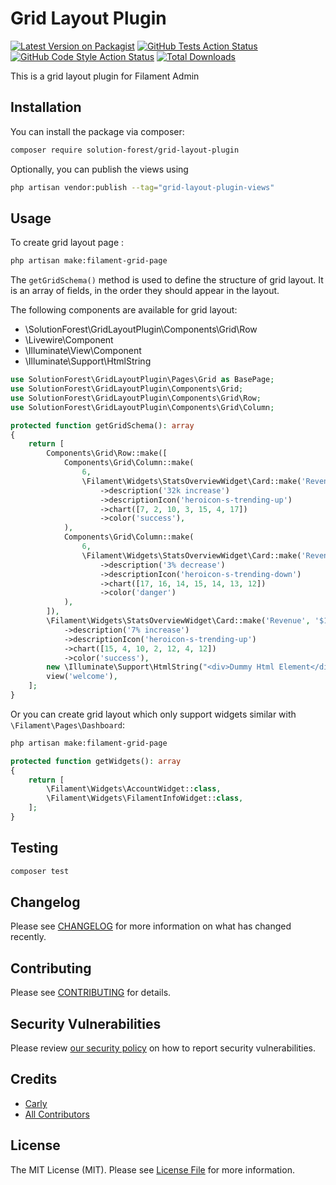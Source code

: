 # Grid Layout Plugin

[![Latest Version on Packagist](https://img.shields.io/packagist/v/solution-forest/grid-layout-plugin.svg?style=flat-square)](https://packagist.org/packages/solution-forest/grid-layout-plugin)
[![GitHub Tests Action Status](https://img.shields.io/github/workflow/status/solution-forest/grid-layout-plugin/run-tests?label=tests)](https://github.com/solution-forest/grid-layout-plugin/actions?query=workflow%3Arun-tests+branch%3Amain)
[![GitHub Code Style Action Status](https://img.shields.io/github/workflow/status/solution-forest/grid-layout-plugin/Check%20&%20fix%20styling?label=code%20style)](https://github.com/solution-forest/grid-layout-plugin/actions?query=workflow%3A"Check+%26+fix+styling"+branch%3Amain)
[![Total Downloads](https://img.shields.io/packagist/dt/solution-forest/grid-layout-plugin.svg?style=flat-square)](https://packagist.org/packages/solution-forest/grid-layout-plugin)

This is a grid layout plugin for Filament Admin

## Installation

You can install the package via composer:

```bash
composer require solution-forest/grid-layout-plugin
```

Optionally, you can publish the views using

```bash
php artisan vendor:publish --tag="grid-layout-plugin-views"
```

## Usage

To create grid layout page :
```bash
php artisan make:filament-grid-page
```
The `getGridSchema()` method is used to define the structure of grid layout. It is an array of fields, in the order they should appear in the layout.


The following components are available for grid layout:
<ul>
    <li>\SolutionForest\GridLayoutPlugin\Components\Grid\Row</li>
    <li>\Livewire\Component</li>
    <li>\Illuminate\View\Component</li>
    <li>\Illuminate\Support\HtmlString</li>
</ul>

```php
use SolutionForest\GridLayoutPlugin\Pages\Grid as BasePage;
use SolutionForest\GridLayoutPlugin\Components\Grid;
use SolutionForest\GridLayoutPlugin\Components\Grid\Row;
use SolutionForest\GridLayoutPlugin\Components\Grid\Column;

protected function getGridSchema(): array
{
    return [
        Components\Grid\Row::make([
            Components\Grid\Column::make(
                6,
                \Filament\Widgets\StatsOverviewWidget\Card::make('Revenue', '$192.1k')
                    ->description('32k increase')
                    ->descriptionIcon('heroicon-s-trending-up')
                    ->chart([7, 2, 10, 3, 15, 4, 17])
                    ->color('success'),
            ),
            Components\Grid\Column::make(
                6,
                \Filament\Widgets\StatsOverviewWidget\Card::make('Revenue', '$192.1k')
                    ->description('3% decrease')
                    ->descriptionIcon('heroicon-s-trending-down')
                    ->chart([17, 16, 14, 15, 14, 13, 12])
                    ->color('danger')
            ),
        ]),
        \Filament\Widgets\StatsOverviewWidget\Card::make('Revenue', '$192.1k')
            ->description('7% increase')
            ->descriptionIcon('heroicon-s-trending-up')
            ->chart([15, 4, 10, 2, 12, 4, 12])
            ->color('success'),
        new \Illuminate\Support\HtmlString("<div>Dummy Html Element</div>"),
        view('welcome'),
    ];
}
```

Or you can create grid layout which only support widgets similar with `\Filament\Pages\Dashboard`:

```bash
php artisan make:filament-grid-page
```

```php
protected function getWidgets(): array
{
    return [
        \Filament\Widgets\AccountWidget::class,
        \Filament\Widgets\FilamentInfoWidget::class,
    ];
}
```

## Testing

```bash
composer test
```

## Changelog

Please see [CHANGELOG](CHANGELOG.md) for more information on what has changed recently.

## Contributing

Please see [CONTRIBUTING](.github/CONTRIBUTING.md) for details.

## Security Vulnerabilities

Please review [our security policy](../../security/policy) on how to report security vulnerabilities.

## Credits

- [Carly](https://github.com/n/a)
- [All Contributors](../../contributors)

## License

The MIT License (MIT). Please see [License File](LICENSE.md) for more information.
